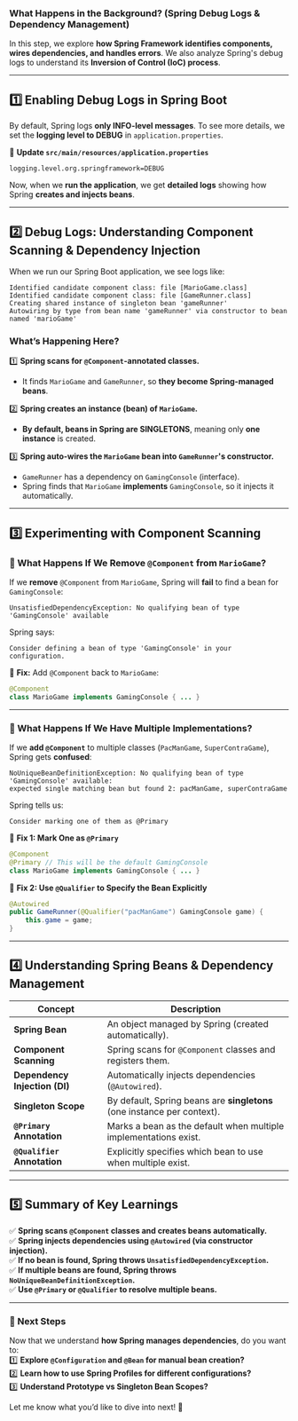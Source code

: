 ### **What Happens in the Background? (Spring Debug Logs & Dependency Management)**  

In this step, we explore **how Spring Framework identifies components, wires dependencies, and handles errors**. We also analyze Spring's debug logs to understand its **Inversion of Control (IoC) process**.

---

## **1️⃣ Enabling Debug Logs in Spring Boot**  
By default, Spring logs **only INFO-level messages**. To see more details, we set the **logging level to DEBUG** in `application.properties`.

📌 **Update `src/main/resources/application.properties`**  
```properties
logging.level.org.springframework=DEBUG
```
Now, when we **run the application**, we get **detailed logs** showing how Spring **creates and injects beans**.

---

## **2️⃣ Debug Logs: Understanding Component Scanning & Dependency Injection**  
When we run our Spring Boot application, we see logs like:

```
Identified candidate component class: file [MarioGame.class]
Identified candidate component class: file [GameRunner.class]
Creating shared instance of singleton bean 'gameRunner'
Autowiring by type from bean name 'gameRunner' via constructor to bean named 'marioGame'
```

### **What’s Happening Here?**
1️⃣ **Spring scans for `@Component`-annotated classes.**  
   - It finds `MarioGame` and `GameRunner`, so **they become Spring-managed beans**.

2️⃣ **Spring creates an instance (bean) of `MarioGame`.**  
   - **By default, beans in Spring are SINGLETONS**, meaning only **one instance** is created.

3️⃣ **Spring auto-wires the `MarioGame` bean into `GameRunner`'s constructor.**  
   - `GameRunner` has a dependency on `GamingConsole` (interface).
   - Spring finds that `MarioGame` **implements** `GamingConsole`, so it injects it automatically.

---

## **3️⃣ Experimenting with Component Scanning**
### **🔹 What Happens If We Remove `@Component` from `MarioGame`?**
If we **remove** `@Component` from `MarioGame`, Spring will **fail** to find a bean for `GamingConsole`:
```
UnsatisfiedDependencyException: No qualifying bean of type 'GamingConsole' available
```
Spring says:
```
Consider defining a bean of type 'GamingConsole' in your configuration.
```
📌 **Fix:** Add `@Component` back to `MarioGame`:
```java
@Component
class MarioGame implements GamingConsole { ... }
```

---

### **🔹 What Happens If We Have Multiple Implementations?**
If we **add `@Component`** to multiple classes (`PacManGame`, `SuperContraGame`), Spring gets **confused**:
```
NoUniqueBeanDefinitionException: No qualifying bean of type 'GamingConsole' available:
expected single matching bean but found 2: pacManGame, superContraGame
```
Spring tells us:
```
Consider marking one of them as @Primary
```
📌 **Fix 1: Mark One as `@Primary`**
```java
@Component
@Primary // This will be the default GamingConsole
class MarioGame implements GamingConsole { ... }
```

📌 **Fix 2: Use `@Qualifier` to Specify the Bean Explicitly**
```java
@Autowired
public GameRunner(@Qualifier("pacManGame") GamingConsole game) { 
    this.game = game; 
}
```

---

## **4️⃣ Understanding Spring Beans & Dependency Management**
| **Concept** | **Description** |
|------------|----------------|
| **Spring Bean** | An object managed by Spring (created automatically). |
| **Component Scanning** | Spring scans for `@Component` classes and registers them. |
| **Dependency Injection (DI)** | Automatically injects dependencies (`@Autowired`). |
| **Singleton Scope** | By default, Spring beans are **singletons** (one instance per context). |
| **`@Primary` Annotation** | Marks a bean as the default when multiple implementations exist. |
| **`@Qualifier` Annotation** | Explicitly specifies which bean to use when multiple exist. |

---

## **5️⃣ Summary of Key Learnings**
✅ **Spring scans `@Component` classes and creates beans automatically.**  
✅ **Spring injects dependencies using `@Autowired` (via constructor injection).**  
✅ **If no bean is found, Spring throws `UnsatisfiedDependencyException`.**  
✅ **If multiple beans are found, Spring throws `NoUniqueBeanDefinitionException`.**  
✅ **Use `@Primary` or `@Qualifier` to resolve multiple beans.**  

---

### **🚀 Next Steps**
Now that we understand **how Spring manages dependencies**, do you want to:  
1️⃣ **Explore `@Configuration` and `@Bean` for manual bean creation?**  
2️⃣ **Learn how to use Spring Profiles for different configurations?**  
3️⃣ **Understand Prototype vs Singleton Bean Scopes?**  

Let me know what you’d like to dive into next! 🚀